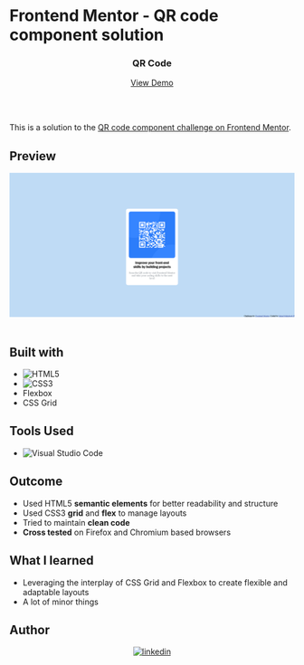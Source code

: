 # Frontend Mentor - QR code component solution

<h3 align="center"><b>QR Code</b></h3>

<p align="center">
  <a href="https://sahadcmd.github.io/QR-Code/" target="_blank">View Demo</a>
</p>
  
<br>
<br>


This is a solution to the [QR code component challenge on Frontend Mentor](https://www.frontendmentor.io/challenges/qr-code-component-iux_sIO_H).

## Preview

<div align="center">
  <img src="./Screenshot/Screenshot.png">
</div>

<br>

## Built with

- ![HTML5](https://img.shields.io/badge/html5-%23E34F26.svg?style=for-the-badge&logo=html5&logoColor=white)   
- ![CSS3](https://img.shields.io/badge/css3-%231572B6.svg?style=for-the-badge&logo=css3&logoColor=white)  
- Flexbox
- CSS Grid

## Tools Used

- ![Visual Studio Code](https://img.shields.io/badge/Visual%20Studio%20Code-0078d7.svg?style=for-the-badge&logo=visual-studio-code&logoColor=white) 

## Outcome

* Used HTML5 **semantic elements** for better readability and structure
* Used CSS3 **grid** and **flex** to manage layouts
* Tried to maintain **clean code**
* **Cross tested** on Firefox and Chromium based browsers

## What I learned

* Leveraging the interplay of CSS Grid and Flexbox to create flexible and adaptable layouts
* A lot of minor things

## Author

<div align="center">

<a href="https://linkedin.com/in/sahadmahaboobp/" target="_blank">
<img src="https://img.shields.io/badge/linkedin:  sahadmahaboobp-%2300acee.svg?color=405DE6&style=for-the-badge&logo=linkedin&logoColor=white" alt="linkedin" style="margin-bottom: 5px;">
</a>

</div>
